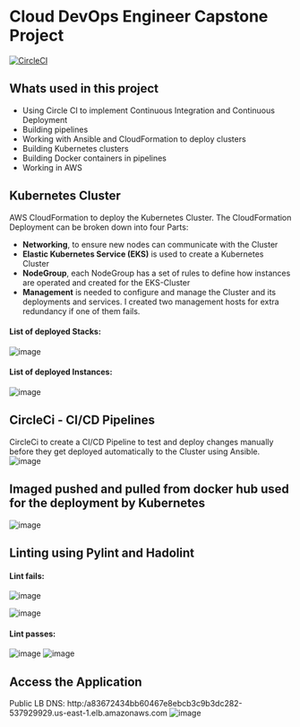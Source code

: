 # Cloud DevOps Engineer Capstone Project
[![CircleCI](https://circleci.com/gh/viji4sk/viji-capstone/tree/master.svg?style=svg)](https://circleci.com/gh/viji4sk/viji-capstone/tree/master)
## Whats used in this project
- Using Circle CI to implement Continuous Integration and Continuous Deployment
- Building pipelines
- Working with Ansible and CloudFormation to deploy clusters
- Building Kubernetes clusters
- Building Docker containers in pipelines
- Working in AWS

## Kubernetes Cluster
AWS CloudFormation to deploy the Kubernetes Cluster.
The CloudFormation Deployment can be broken down into four Parts:
- **Networking**, to ensure new nodes can communicate with the Cluster
- **Elastic Kubernetes Service (EKS)** is used to create a Kubernetes Cluster
- **NodeGroup**, each NodeGroup has a set of rules to define how instances are operated and created for the EKS-Cluster
- **Management** is needed to configure and manage the Cluster and its deployments and services. I created two management hosts for extra redundancy if one of them fails.

#### List of deployed Stacks:
![image](https://user-images.githubusercontent.com/94306530/148208354-ffee5368-86be-4731-9188-d73e23aae114.png)

#### List of deployed Instances:
![image](https://user-images.githubusercontent.com/94306530/148208823-41c3e34c-3cb9-4931-8f82-b81f153b88d5.png)

## CircleCi - CI/CD Pipelines
CircleCi to create a CI/CD Pipeline to test and deploy changes manually before they get deployed automatically to the Cluster using Ansible.
![image](https://user-images.githubusercontent.com/94306530/148208576-35e0f2a1-35c8-46ff-ac85-513fee543fbd.png)

## Imaged pushed and pulled from docker hub used for the deployment by Kubernetes
![image](https://user-images.githubusercontent.com/94306530/148211371-615c5695-9bfd-4ab1-914b-a4ffb7c4aea4.png)

## Linting using Pylint and Hadolint

#### Lint fails:
![image](https://user-images.githubusercontent.com/94306530/148209762-a0d3c359-da1d-422a-9daf-b61983c66418.png)

![image](https://user-images.githubusercontent.com/94306530/148209630-c40f46d1-515b-46ff-8972-0b5e530ad0e6.png)

#### Lint passes:
![image](https://user-images.githubusercontent.com/94306530/148209837-97c0d997-d390-4b2e-badb-abdfd8b4edfe.png)
![image](https://user-images.githubusercontent.com/94306530/148209938-a9832eee-cd9a-4874-99c7-3b525e2f13a0.png)

## Access the Application
Public LB DNS: http:/a83672434bb60467e8ebcb3c9b3dc282-537929929.us-east-1.elb.amazonaws.com
![image](https://user-images.githubusercontent.com/94306530/148211158-a636fa39-d44d-4ed3-b664-a68c2749117b.png)


